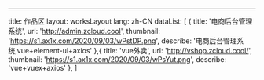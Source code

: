 ---
title: 作品区
layout: worksLayout
lang: zh-CN
dataList: [
  {
    title: '电商后台管理系统',
    url: 'http://admin.zcloud.cool',
    thumbnail: 'https://s1.ax1x.com/2020/09/03/wPstDP.png',
    describe: '电商后台管理系统,vue+element-ui+axios'
  },{
    title: 'vue外卖',
    url: 'http://vshop.zcloud.cool/',
    thumbnail: 'https://s1.ax1x.com/2020/09/03/wPsYut.png',
    describe: 'vue+vuex+axios'
  },
]